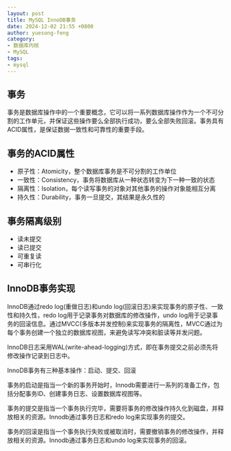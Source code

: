 ```yaml
---
layout: post
title: MySQL InnoDB事务
date: 2024-12-02 21:55 +0800
author: yuesong-feng
category:
- 数据库内核
- MySQL
tags:
- mysql
---
```

## 事务
事务是数据库操作中的一个重要概念，它可以将一系列数据库操作作为一个不可分割的工作单元，并保证这些操作要么全部执行成功，要么全部失败回滚。事务具有ACID属性，是保证数据一致性和可靠性的重要手段。

## 事务的ACID属性
- 原子性：Atomicity，整个数据库事务是不可分割的工作单位
- 一致性：Consistency，事务将数据库从一种状态转变为下一种一致的状态
- 隔离性：Isolation，每个读写事务的对象对其他事务的操作对象能相互分离
- 持久性：Durability，事务一旦提交，其结果是永久性的

## 事务隔离级别
- 读未提交
- 读已提交
- 可重复读
- 可串行化

## InnoDB事务实现
InnoDB通过redo log(重做日志)和undo log(回滚日志)来实现事务的原子性、一致性和持久性，redo log用于记录事务对数据库的修改操作，undo log用于记录事务的回滚信息。通过MVCC(多版本并发控制)来实现事务的隔离性，MVCC通过为每个事务创建一个独立的数据库视图，来避免读写冲突和脏读等并发问题。

InnoDB日志采用WAL(write-ahead-logging)方式，即在事务提交之前必须先将修改操作记录到日志中。

InnoDB事务有三种基本操作：启动、提交、回滚

事务的启动是指当一个新的事务开始时，Innodb需要进行一系列的准备工作，包括分配事务ID、创建事务日志、设置数据库视图等。

事务的提交是指当一个事务执行完毕，需要将事务的修改操作持久化到磁盘，并释放相关的资源。Innodb通过事务日志和redo log来实现事务的提交。

事务的回滚是指当一个事务执行失败或被取消时，需要撤销事务的修改操作，并释放相关的资源。Innodb通过事务日志和undo log来实现事务的回滚。
